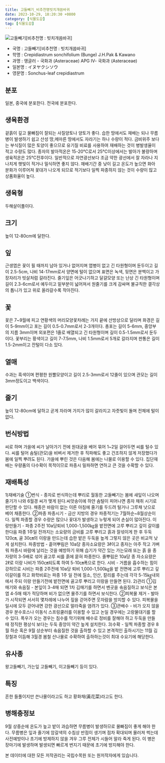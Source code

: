 ```yaml
---
title: 고들빼기_비추천명빗치개씀바귀
date: 2023-10-29, 18:20:30 +0800
category: [식물도감]
tag: [식물도감]
---
```




![고들빼기[비추천명 : 빗치개씀바귀]](http://www.nature.go.kr/fileUpload/plants/basic/Compositae/Crepidiastrum/2661/1_th2.JPG)
- 국명 : 고들빼기[비추천명 : 빗치개씀바귀]
- 학명 : Crepidiastrum sonchifolium (Bunge) J.H.Pak & Kawano
- 과명 : 앵글러 - 국화과 (Asteraceae) APG Ⅳ- 국화과 (Asteraceae)
- 일본명 : イヌヤクシソウ
- 영문명 : Sonchus-leaf crepidiastrum


## 분포
일본, 중국에 분포한다.전국에 분포한다.
## 생육환경
겉흙이 깊고 물빠짐이 잘되는 사질양토나 양토가 좋다. 습한 땅에서도 재배는 되나 무름병이 발생하기 쉽고 산성 땅,메마른 땅에서도 자라기는 하나 수량이 적다.금비위주 보다는 부식질이 많은 토양이 좋으므로 유기질 비료를 사용하여 재배하는 것이 병발생율이 적고 수량도 많다.종자의 발아적온은 15-20℃로서 25℃이상에서는 발아가 불량하며 생육적온은 25℃전후이다. 일반적으로 자연광선보다 조금 약한 광선에서 잘 자라나 지나치게 햇빛이 적거나 밀식하면 좋지 않다.재배기간 중 낮이 길고 온도가 높으면 화아 분화가 이루어져 꽃대가 나오게 되므로 적기보다 일찍 파종하지 않는 것이 수량이 많고 상품화율이 높다.
## 생육형
두해살이풀이다.
## 크기
높이 12-80cm에 달한다.
## 잎
근생엽은 꽃이 필 때까지 남아 있거나 없어지며 엽병이 없고 긴 타원형이며 둔두이고 길이 2.5-5cm, 나비 14-17mm로서 양면에 털이 없으며 표면은 녹색, 뒷면은 분백이고 가장자리가 빗살처럼 갈라진다. 줄기잎은 어긋나기하고 달걀모양 또는 난상 긴 타원형이며 길이 2.3-6cm로서 예두이고 밑부분이 넓어져서 원줄기를 크게 감싸며 불규칙한 결각상의 톱니가 있고 위로 올라갈수록 작아진다.
## 꽃
꽃은 7~9월에 피고 연황색의 머리모양꽃차례는 가지 끝에 산방상으로 달리며 화경은 길이 5-9mm이고 포는 길이 0.5-0.7mm로서 2-3개이다. 총포는 길이 5-6mm, 중앙부의 지름 3mm이며 외포편은 1줄로 배열되고 긴 타원형이며 길이 0.5-1.5mm로서 둔두이다. 꽃부리는 황색이고 길이 7-7.5mm, 나비 1.5mm로서 5개로 갈라지며 판통은 길이 1.5-2mm이고 잔털이 다소 있다.
## 열매
수과는 흑색이며 편평한 원뿔모양이고 길이 2.5-3mm로서 12줄이 있으며 관모는 길이 3mm정도이고 백색이다.
## 줄기
높이 12-80cm에 달하고 곧게 자라며 가지가 많이 갈라지고 자줏빛이 돌며 전체에 털이 없다.
## 번식방법
씨로 하며 가을에 씨가 날아가기 전에 원대궁을 베어 묶어 1~2일 걸어두면 씨를 털수 있다. 씨를 털어 솜털(관모)을 비벼서 제거한 후 직파해도 좋고 건조하지 않게 저장했다가 봄에 일찍 뿌려도 된다. 가을에 뿌린 것은 다음해 봄에는 나물로 이용할 수 있다. 집단재배는 우량품의 다수확이 목적이므로 파종시 밀파하면 연하고 큰 것을 수확할 수 있다.
## 재배특성
1)재배기술 ①번식 - 종자로 번식하는데 뿌리로 월동한 고들빼기는 봄에 새잎이 나오며 줄기가 나와 6월경 씨가 맺게 된다.씨앗송이에 하얀 솜털이 피어나면 종자 채취 시기로 판단할 수 있다. 채종은 바람이 없는 이른 아침에 줄기를 두드려 털거나 그루채 낫으로 베어 채종한다. ②파종 파종시기 - 금산 지방의 경우 파종적기는 7월하순~8월상순이다. 일찍 파종할 경우 수량은 많으나 꽃대가 발생하고 누렇게 되어 손실이 많아진다. 이랑만들기 - 파종 2주전 10a당퇴비 1,000-1,500㎏을 밭전면에 고루 뿌리고  깊이 갈이를 한다음 파종 1주일 전까지는 소요량의 금비를 고루 뿌리고 흙과  잘섞이게 한 후 두둑 120㎝, 골 30㎝의 이랑을 만드는데 습한 밭은 두둑을 높게 그렇지 않은 곳은 비교적 낮게 설치한다. 파종방법 - 흩어뿌림은 10a당 종자소요량은 3ℓ이고 종자는 아주 작고 가벼워 파종시 바람에 날리는 것을 예방하기 위해 습기가 약간 있는 가는모래 또는 흙 을 종자량의 3-5배로 섞어 골고루 씨를 흙에 묻혀 파종한다. 줄뿌림은 10a당 종 자소요량은 2ℓ로 이랑 나비가 150㎝되도록 하여 5-10㎝폭으로 한다. 시비 - 거름을 흡수하는 힘이 강하므로 시비는 파종 2주전에 10a당 퇴비 1,000-1,500㎏을 밭 전면에 고루 뿌리고 깊이갈이를 하고 화학비료는 파종 1주 일 전에 질소, 인산, 칼리를 주는데 각각 5-15㎏내외에서 주되 이랑 만들기전에  밭전면에 골고루 뿌리고 이랑을 만들면 된다. 2)관리 ①김매기와 솎음질 - 본잎이 3-4매 되면 1차 김매기를 하면서 벤곳을 솎음질하고 보식은 본엽 4-5매 때가 적당하며 비가 없으면 물주기를 하면서 보식한다. ②피복물 제거 - 발아가 시작되면 서서히 몇차례에 나누어 짚을 걷어주면 웃자람을 방지할 수 있다. 피복물을 일시에 모두 걷어내면 강한 광선으로 말라죽을 염려가 있다. ③관배수 - 비가 오지 않을 경우 분수호스나 이동식 스프링쿨러를 이용할 수 있고 논일 경우에는 고랑물대기를 할 수 있다. 폭우가 오는 경우는 침수를 막기위해 배수로 정비를 잘해야 하고 두둑을 만들 때 정직한 평상식 보다는 두둑  중앙이 약간 높게 설치한다.3)수확 - 일찍 파종할 경우 8월 하순 혹은 9월 상순부터 솎음질한 것을 출하할 수 있고 본격적인 출하시기는 11월 김장철과 이듬해 3월경 봄철 산나물로 수확하여 출하하는것이 최대 수요기에 해당한다.
## 유사종
왕고들빼기, 가는잎 고들빼기, 이고들빼기 등이 있다.
## 특징
흔한 들풀이지만 쓴나물이라고도 하고 황화채(黃花菜)라고도 한다.
## 병해충정보
9월 상중순에 온도가 높고 밭이 과습하면 무름병이 발생하므로 물빠짐이 좋게 해야 한다. 무름병은 잎과 줄기에 암갈색의 수침상 반점이 생기며 점차 확대되며 물러져 썩는데 사전예방이나 초기에 방제하지 않을 겨우 그루 전체가 시들어 말라 죽게 된다. 이 병은 장마기에 발생하며 발생되면 빠르게 번지기 때문에 초기에 방지해야 한다.






본 데이터에 대한 모든 저작권리는 국립수목원 또는 원저작자에게 있습니다.
